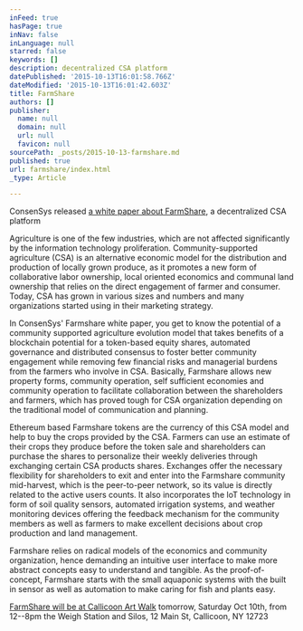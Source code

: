 ```yaml
---
inFeed: true
hasPage: true
inNav: false
inLanguage: null
starred: false
keywords: []
description: decentralized CSA platform
datePublished: '2015-10-13T16:01:58.766Z'
dateModified: '2015-10-13T16:01:42.603Z'
title: FarmShare
authors: []
publisher:
  name: null
  domain: null
  url: null
  favicon: null
sourcePath: _posts/2015-10-13-farmshare.md
published: true
url: farmshare/index.html
_type: Article

---
```

ConsenSys released [a white paper about FarmShare][0], a decentralized CSA platform

Agriculture is one of the few industries, which are not affected 
significantly by the information technology proliferation. 
Community-supported agriculture (CSA) is an alternative economic model 
for the distribution and production of locally grown produce, as it 
promotes a new form of collaborative labor ownership, local oriented 
economics and communal land ownership that relies on the direct 
engagement of farmer and consumer. Today, CSA has grown in various sizes
and numbers and many organizations started using in their marketing 
strategy.

In ConsenSys' Farmshare white paper, you get to know the potential of
a community supported agriculture evolution model that takes benefits 
of a blockchain potential for a token-based equity shares, automated 
governance and distributed consensus to foster better community 
engagement while removing few financial risks and managerial burdens 
from the farmers who involve in CSA. Basically, Farmshare allows new 
property forms, community operation, self sufficient economies and 
community operation to facilitate collaboration between the shareholders
and farmers, which has proved tough for CSA organization depending on 
the traditional model of communication and planning.

Ethereum based Farmshare tokens are the currency of this CSA model 
and help to buy the crops provided by the CSA. Farmers can use an 
estimate of their crops they produce before the token sale and 
shareholders can purchase the shares to personalize their weekly 
deliveries through exchanging certain CSA products shares. Exchanges 
offer the necessary flexibility for shareholders to exit and enter into 
the Farmshare community mid-harvest, which is the peer-to-peer network, 
so its value is directly related to the active users counts. It also 
incorporates the loT technology in form of soil quality sensors, 
automated irrigation systems, and weather monitoring devices offering 
the feedback mechanism for the community members as well as farmers to 
make excellent decisions about crop production and land management.

Farmshare relies on radical models of the economics and community 
organization, hence demanding an intuitive user interface to make more 
abstract concepts easy to understand and tangible. As the 
proof-of-concept, Farmshare starts with the small aquaponic systems with
the built in sensor as well as automation to make caring for fish and 
plants easy.

[FarmShare will be at Callicoon Art Walk][1] tomorrow, Saturday Oct 10th, from 12--8pm the Weigh Station and Silos, 12 Main St, Callicoon, NY 12723

[0]: https://docs.google.com/document/d/1jntZtiw0VQQ6ZctVyWsCcg-ZGvv6MCSvlFIIPG5GDSg/edit?usp=sharing
[1]: https://medium.com/@ConsenSys/farmshare-at-callicoon-ny-art-walk-this-saturday-12-8pm-3904b426d420